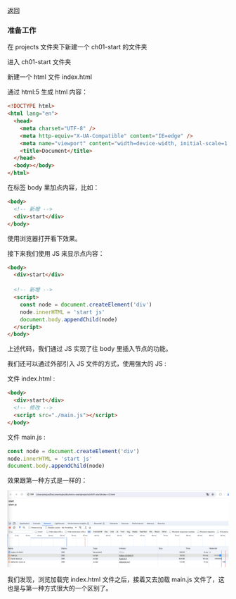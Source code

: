 
[返回](../README.md)

### 准备工作

在 projects 文件夹下新建一个 ch01-start 的文件夹

进入 ch01-start 文件夹

新建一个 html 文件 index.html

通过 html:5 生成 html 内容：

```html
<!DOCTYPE html>
<html lang="en">
  <head>
    <meta charset="UTF-8" />
    <meta http-equiv="X-UA-Compatible" content="IE=edge" />
    <meta name="viewport" content="width=device-width, initial-scale=1.0" />
    <title>Document</title>
  </head>
  <body></body>
</html>
```

在标签 body 里加点内容，比如：

```html
<body>
  <!-- 新增 -->
  <div>start</div>
</body>
```

使用浏览器打开看下效果。

接下来我们使用 JS 来显示点内容：

```html
<body>
  <div>start</div>

  <!-- 新增 -->
  <script>
    const node = document.createElement('div')
    node.innerHTML = 'start js'
    document.body.appendChild(node)
  </script>
</body>
```

上述代码，我们通过 JS 实现了往 body 里插入节点的功能。

我们还可以通过外部引入 JS 文件的方式，使用强大的 JS :

文件 index.html :

```html
<body>
  <div>start</div>
  <!-- 修改 -->
  <script src="./main.js"></script>
</body>
```

文件 main.js :

```js
const node = document.createElement('div')
node.innerHTML = 'start js'
document.body.appendChild(node)
```

效果跟第一种方式是一样的：

![img001](./images/start/img001.png)

我们发现，浏览加载完 index.html 文件之后，接着又去加载 main.js 文件了，这也是与第一种方式很大的一个区别了。

